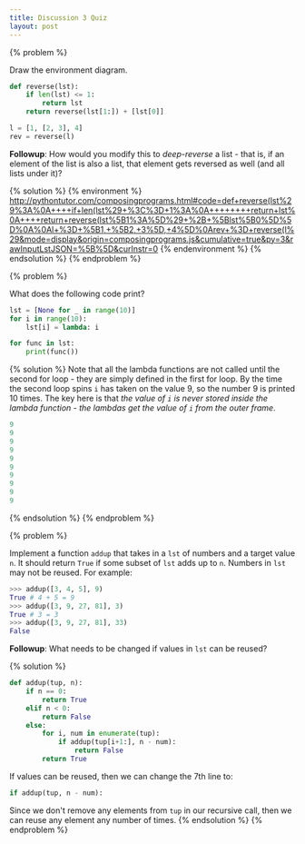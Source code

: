 ```yaml
---
title: Discussion 3 Quiz
layout: post
---
```


{% problem %}

Draw the environment diagram.

~~~ python
def reverse(lst):
    if len(lst) <= 1:
        return lst
    return reverse(lst[1:]) + [lst[0]]

l = [1, [2, 3], 4]
rev = reverse(l)
~~~

**Followup**: How would you modify this to _deep-reverse_ a list - that is, if an element of the list is also a list, that element gets reversed as well (and all lists under it)?

{% solution %}
{% environment %}
http://pythontutor.com/composingprograms.html#code=def+reverse(lst%29%3A%0A++++if+len(lst%29+%3C%3D+1%3A%0A++++++++return+lst%0A++++return+reverse(lst%5B1%3A%5D%29+%2B+%5Blst%5B0%5D%5D%0A%0Al+%3D+%5B1,+%5B2,+3%5D,+4%5D%0Arev+%3D+reverse(l%29&mode=display&origin=composingprograms.js&cumulative=true&py=3&rawInputLstJSON=%5B%5D&curInstr=0
{% endenvironment %}
{% endsolution %}
{% endproblem %}



{% problem %}

What does the following code print?

~~~ python
lst = [None for _ in range(10)]
for i in range(10):
    lst[i] = lambda: i

for func in lst:
    print(func())
~~~

{% solution %}
Note that all the lambda functions are not called until the second for loop - they are simply defined in the first for loop. By the time the second loop spins `i` has taken on the value 9, so the number 9 is printed 10 times. The key here is that _the value of `i` is never stored inside the lambda function - the lambdas get the value of `i` from the outer frame_.

~~~ python
9
9
9
9
9
9
9
9
9
9
~~~
{% endsolution %}
{% endproblem %}



{% problem %}

Implement a function `addup` that takes in a `lst` of numbers and a target value `n`. It should return `True` if some subset of `lst` adds up to `n`. Numbers in `lst` may not be reused. For example:

~~~ python
>>> addup([3, 4, 5], 9)
True # 4 + 5 = 9
>>> addup([3, 9, 27, 81], 3)
True # 3 = 3
>>> addup([3, 9, 27, 81], 33)
False
~~~

**Followup**: What needs to be changed if values in `lst` can be reused?

{% solution %}
~~~ python
def addup(tup, n):
    if n == 0:
        return True
    elif n < 0:
        return False
    else:
        for i, num in enumerate(tup):
            if addup(tup[i+1:], n ­- num):
                return False
        return True
~~~

If values can be reused, then we can change the 7th line to:

~~~ python
if addup(tup, n ­- num):
~~~

Since we don't remove any elements from `tup` in our recursive call, then we can reuse any element any number of times.
{% endsolution %}
{% endproblem %}
